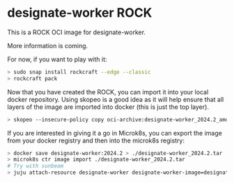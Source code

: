 # designate-worker ROCK

This is a ROCK OCI image for designate-worker.

More information is coming.

For now, if you want to play with it:

```bash
> sudo snap install rockcraft --edge --classic
> rockcraft pack
```

Now that you have created the ROCK, you can import it into
your local docker repository. Using skopeo is a good idea as
it will help ensure that all layers of the image are imported
into docker (this is just the top layer).

```bash
> skopeo --insecure-policy copy oci-archive:designate-worker_2024.2_amd64.rock docker-daemon:designate-worker:2024.2
```

If you are interested in giving it a go in Microk8s, you can
export the image from your docker registry and then into the
microk8s registry:

```bash
> docker save designate-worker:2024.2 > ./designate-worker_2024.2.tar
> microk8s ctr image import ./designate-worker_2024.2.tar
# Try with sunbeam
> juju attach-resource designate-worker designate-worker-image=designate-worker:2024.2
```
